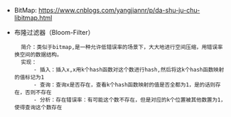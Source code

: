 - BitMap:
    https://www.cnblogs.com/yangjiannr/p/da-shu-ju-chu-libitmap.html
- 布隆过滤器（Bloom-Filter）
        
        简介：类似于bitmap,是一种允许低错误率的场景下，大大地进行空间压缩，用错误率换空间的数据结构。
        实现：
            - 插入：插入x,x用k个hash函数对这个数进行hash,然后将这k个hash函数映射的值标记为1
            - 查询：查询x是否存在，查看k个hash函数映射的值是否全都为1，是的话则存在，否则不存在
            - 分析：存在错误率：有可能这个数不存在，但是对应的k个位置被其他数置为1，使得查询这个数存在